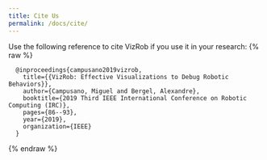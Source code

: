 ```yaml
---
title: Cite Us
permalink: /docs/cite/
---
```


Use the following reference to cite VizRob if you use it in your research:
{% raw %}
```
  @inproceedings{campusano2019vizrob,
    title={{VizRob: Effective Visualizations to Debug Robotic Behaviors}},
    author={Campusano, Miguel and Bergel, Alexandre},
    booktitle={2019 Third IEEE International Conference on Robotic Computing (IRC)},
    pages={86--93},
    year={2019},
    organization={IEEE}
  }
```
{% endraw %}